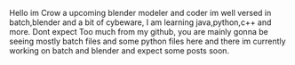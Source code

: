 Hello im Crow a upcoming blender modeler and coder im well versed in batch,blender and a bit of cybeware,
I am  learning java,python,c++ and more.
Dont expect Too much from my github, you are mainly gonna be seeing mostly batch files and some python files here and there
im currently working on batch and blender and expect some posts soon.
